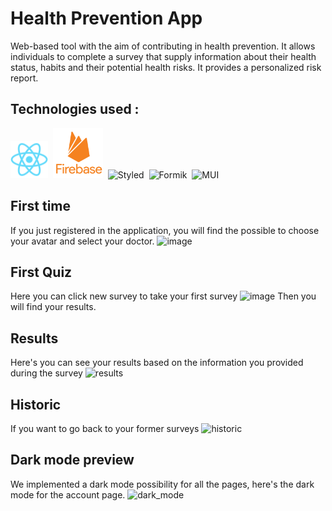 # Health Prevention App
Web-based tool with the aim of contributing in health prevention. It allows individuals to complete a survey that supply information about their health status, habits and their potential health risks. It provides a personalized risk report.

## Technologies used : 
 <img src="https://github.com/devicons/devicon/blob/master/icons/react/react-original.svg" title="React" alt="React" width="60" height="60"/>&nbsp;
 <img src="https://github.com/devicons/devicon/blob/master/icons/firebase/firebase-plain-wordmark.svg" title="Firebase" alt="Firebase" width="80" height="80"/>&nbsp;
 <img src="https://raw.githubusercontent.com/styled-components/brand/master/styled-components.png" title="Styled" alt="Styled" width="60" height="60"/>&nbsp;
 <img src="https://user-images.githubusercontent.com/4060187/61057426-4e5a4600-a3c3-11e9-9114-630743e05814.png" title="Formik" alt="Formik" width="60" height="60"/>&nbsp;
 <img src="https://mui.com/static/logo.png" title="MUI" alt="MUI" width="60" height="60"/>&nbsp;
 

## First time 
If you just registered in the application, you will find the possible to choose your avatar and select your doctor. 
![image](https://user-images.githubusercontent.com/100126834/221558284-01e68856-f756-4c14-8c39-eb74fef0e16a.png)

## First Quiz 
Here you can click new survey to take your first survey
![image](https://user-images.githubusercontent.com/100126834/221559350-13549bcf-6c26-418b-a400-7bad540393b7.png)
Then you will find your results. 

## Results 
Here's you can see your results based on the information you provided during the survey
![results](https://user-images.githubusercontent.com/100126834/225055550-ec544521-00fe-4ca2-a46a-df5548a42b45.png)

## Historic
If you want to go back to your former surveys 
![historic](https://user-images.githubusercontent.com/100126834/225055839-f11fb69e-dd70-4526-868d-7053e7a73e14.png)

## Dark mode preview
We implemented a dark mode possibility for all the pages, here's the dark mode for the account page. 
![dark_mode](https://user-images.githubusercontent.com/100126834/225056318-73a547f1-68f4-48cb-9417-e797989dde67.png)
